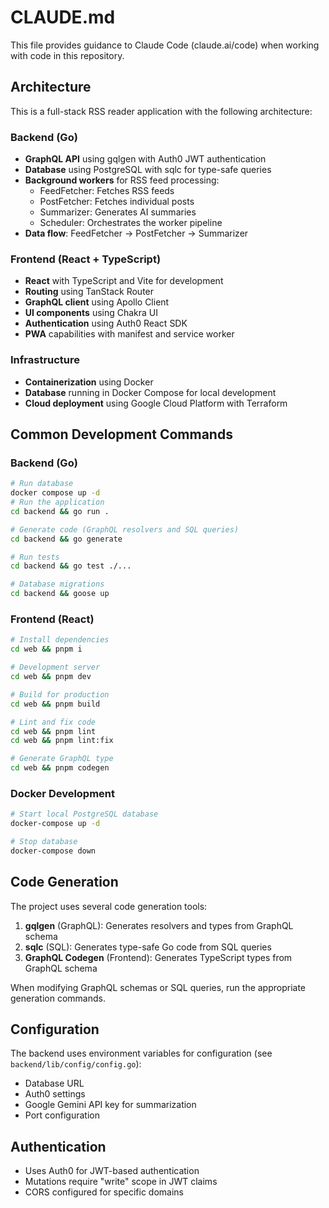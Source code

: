 # CLAUDE.md

This file provides guidance to Claude Code (claude.ai/code) when working with code in this repository.

## Architecture

This is a full-stack RSS reader application with the following architecture:

### Backend (Go)
- **GraphQL API** using gqlgen with Auth0 JWT authentication
- **Database** using PostgreSQL with sqlc for type-safe queries
- **Background workers** for RSS feed processing:
  - FeedFetcher: Fetches RSS feeds
  - PostFetcher: Fetches individual posts
  - Summarizer: Generates AI summaries
  - Scheduler: Orchestrates the worker pipeline
- **Data flow**: FeedFetcher → PostFetcher → Summarizer

### Frontend (React + TypeScript)
- **React** with TypeScript and Vite for development
- **Routing** using TanStack Router
- **GraphQL client** using Apollo Client
- **UI components** using Chakra UI
- **Authentication** using Auth0 React SDK
- **PWA** capabilities with manifest and service worker

### Infrastructure
- **Containerization** using Docker
- **Database** running in Docker Compose for local development
- **Cloud deployment** using Google Cloud Platform with Terraform

## Common Development Commands

### Backend (Go)
```bash
# Run database
docker compose up -d
# Run the application
cd backend && go run .

# Generate code (GraphQL resolvers and SQL queries)
cd backend && go generate

# Run tests
cd backend && go test ./...

# Database migrations
cd backend && goose up
```

### Frontend (React)
```bash
# Install dependencies
cd web && pnpm i

# Development server
cd web && pnpm dev

# Build for production
cd web && pnpm build

# Lint and fix code
cd web && pnpm lint
cd web && pnpm lint:fix

# Generate GraphQL type
cd web && pnpm codegen
```

### Docker Development
```bash
# Start local PostgreSQL database
docker-compose up -d

# Stop database
docker-compose down
```

## Code Generation

The project uses several code generation tools:

1. **gqlgen** (GraphQL): Generates resolvers and types from GraphQL schema
2. **sqlc** (SQL): Generates type-safe Go code from SQL queries
3. **GraphQL Codegen** (Frontend): Generates TypeScript types from GraphQL schema

When modifying GraphQL schemas or SQL queries, run the appropriate generation commands.

## Configuration

The backend uses environment variables for configuration (see `backend/lib/config/config.go`):
- Database URL
- Auth0 settings
- Google Gemini API key for summarization
- Port configuration

## Authentication

- Uses Auth0 for JWT-based authentication
- Mutations require "write" scope in JWT claims
- CORS configured for specific domains
